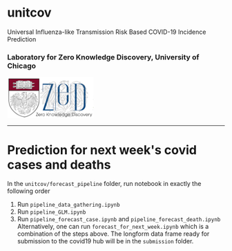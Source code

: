 # unitcov
Universal Influenza-like Transmission Risk Based COVID-19 Incidence Prediction

### Laboratory for Zero Knowledge Discovery, University of Chicago 

<img src="logo1.png" alt="drawing" style="width:200px;"/>

---

# Prediction for next week's covid cases and deaths
In the `unitcov/forecast_pipeline` folder, run notebook in exactly the following order
1. Run `pipeline_data_gathering.ipynb`
2. Run `pipeline_GLM.ipynb`
3. Run `pipeline_forecast_case.ipynb` and `pipeline_forecast_death.ipynb`
Alternatively, one can run `forecast_for_next_week.ipynb` which is a combination of the steps above.
The longform data frame ready for submission to the covid19 hub will be in the `submission` folder.

